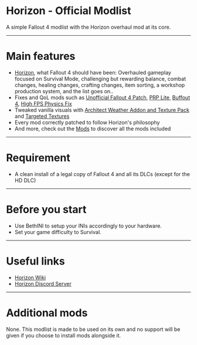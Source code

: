# Horizon - Official Modlist
A simple Fallout 4 modlist with the Horizon overhaul mod at its core.

---

# Main features
- [Horizon](https://www.nexusmods.com/fallout4/mods/17374), what Fallout 4 should have been: Overhauled gameplay focused on Survival Mode, challenging but rewarding balance, combat changes, healing changes, crafting changes, item sorting, a workshop production system, and the list goes on..
- Fixes and QoL mods such as [Unofficial Fallout 4 Patch](https://www.nexusmods.com/fallout4/mods/4598), [PRP Lite](https://www.nexusmods.com/fallout4/mods/64405), [Buffout 4](https://www.nexusmods.com/fallout4/mods/47359), [High FPS Physics Fix](https://www.nexusmods.com/fallout4/mods/44798)
- Tweaked vanilla visuals with [Architect Weather Addon and Texture Pack](https://www.nexusmods.com/fallout4/mods/17374) and [Targeted Textures](https://www.nexusmods.com/fallout4/mods/62958)
- Every mod correctly patched to follow Horizon's philosophy
- And more, check out the [Mods](https://github.com/nemal34/beyondthehorizon_wj/blob/main/mods.md) to discover all the mods included

---

# Requirement
- A clean install of a legal copy of Fallout 4 and all its DLCs (except for the HD DLC)

---

# Before you start
- Use BethINI to setup your INIs accordingly to your hardware.
- Set your game difficulty to Survival.

---

# Useful links
- [Horizon Wiki](https://fo4horizon.fandom.com/wiki/Horizon_Wiki)
- [Horizon Discord Server](https://discord.gg/gW2xdaH)

---

# Additional mods
None. This modlist is made to be used on its own and no support will be given if you choose to install mods alongside it.